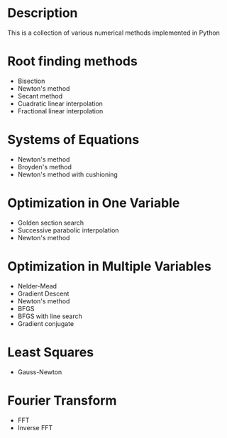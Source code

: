 # Description
This is a collection of various numerical methods implemented in Python

# Root finding methods
- Bisection
- Newton's method
- Secant method
- Cuadratic linear interpolation
- Fractional linear interpolation

# Systems of Equations
- Newton's method
- Broyden's method
- Newton's method with cushioning

# Optimization in One Variable
- Golden section search
- Successive parabolic interpolation
- Newton's method

# Optimization in Multiple Variables
- Nelder-Mead
- Gradient Descent
- Newton's method
- BFGS
- BFGS with line search
- Gradient conjugate

# Least Squares
- Gauss-Newton

# Fourier Transform
- FFT
- Inverse FFT


